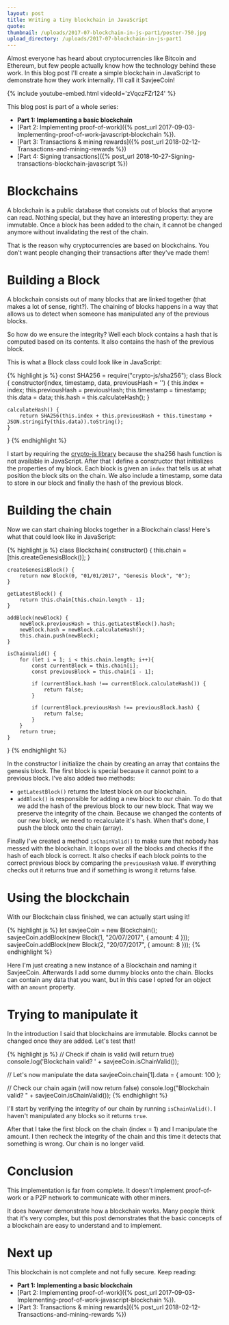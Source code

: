 ```yaml
---
layout: post
title: Writing a tiny blockchain in JavaScript
quote:
thumbnail: /uploads/2017-07-blockchain-in-js-part1/poster-750.jpg
upload_directory: /uploads/2017-07-blockchain-in-js-part1
---
```


Almost everyone has heard about cryptocurrencies like Bitcoin and Ethereum, but few people actually know how the technology behind these work. In this blog post I'll create a simple blockchain in JavaScript to demonstrate how they work internally. I'll call it SavjeeCoin!

<!--more-->

{% include youtube-embed.html videoId='zVqczFZr124' %}

This blog post is part of a whole series:

* **Part 1: Implementing a basic blockchain**
* [Part 2: Implementing proof-of-work]({% post_url 2017-09-03-Implementing-proof-of-work-javascript-blockchain %}).
* [Part 3: Transactions & mining rewards]({% post_url 2018-02-12-Transactions-and-mining-rewards %})
* [Part 4: Signing transactions]({% post_url 2018-10-27-Signing-transactions-blockchain-javascript %})


# Blockchains
A blockchain is a public database that consists out of blocks that anyone can read. Nothing special, but they have an interesting property: they are immutable. Once a block has been added to the chain, it cannot be changed anymore without invalidating the rest of the chain.

That is the reason why cryptocurrencies are based on blockchains. You don't want people changing their transactions after they've made them!

# Building a Block
A blockchain consists out of many blocks that are linked together (that makes a lot of sense, right?). The chaining of blocks happens in a way that allows us to detect when someone has manipulated any of the previous blocks.

So how do we ensure the integrity? Well each block contains a hash that is computed based on its contents. It also contains the hash of the previous block.

This is what a Block class could look like in JavaScript:

{% highlight js %}
const SHA256 = require("crypto-js/sha256");
class Block {
	constructor(index, timestamp, data, previousHash = '') {
		this.index = index;
		this.previousHash = previousHash;
		this.timestamp = timestamp;
		this.data = data;
		this.hash = this.calculateHash();
	}

	calculateHash() {
		return SHA256(this.index + this.previousHash + this.timestamp + JSON.stringify(this.data)).toString();
	}
}
{% endhighlight %}

I start by requiring the [crypto-js library](https://github.com/brix/crypto-js) because the sha256 hash function is not available in JavaScript. After that I define a constructor that initializes the properties of my block. Each block is given an ``index`` that tells us at what position the block sits on the chain. We also include a timestamp, some data to store in our block and finally the hash of the previous block.

# Building the chain
Now we can start chaining blocks together in a Blockchain class! Here's what that could look like in JavaScript:

{% highlight js %}
class Blockchain{
	constructor() {
		this.chain = [this.createGenesisBlock()];
	}

	createGenesisBlock() {
		return new Block(0, "01/01/2017", "Genesis block", "0");
	}

	getLatestBlock() {
		return this.chain[this.chain.length - 1];
	}

	addBlock(newBlock) {
		newBlock.previousHash = this.getLatestBlock().hash;
		newBlock.hash = newBlock.calculateHash();
		this.chain.push(newBlock);
	}

	isChainValid() {
		for (let i = 1; i < this.chain.length; i++){
			const currentBlock = this.chain[i];
			const previousBlock = this.chain[i - 1];

			if (currentBlock.hash !== currentBlock.calculateHash()) {
				return false;
			}

			if (currentBlock.previousHash !== previousBlock.hash) {
				return false;
			}
		}
		return true;
	}
}
{% endhighlight %}

In the constructor I initialize the chain by creating an array that contains the genesis block. The first block is special because it cannot point to a previous block. I've also added two methods:

* ``getLatestBlock()`` returns the latest block on our blockchain.
* ``addBlock()`` is responsible for adding a new block to our chain. To do that we add the hash of the previous block to our new block. That way we preserve the integrity of the chain. Because we changed the contents of our new block, we need to recalculate it's hash. When that's done, I push the block onto the chain (array).

Finally I've created a method ``isChainValid()`` to make sure that nobody has messed with the blockchain. It loops over all the blocks and checks if the hash of each block is correct. It also checks if each block points to the correct previous block by comparing the ``previousHash`` value. If everything checks out it returns true and if something is wrong it returns false.

# Using the blockchain
With our Blockchain class finished, we can actually start using it!

{% highlight js %}
let savjeeCoin = new Blockchain();
savjeeCoin.addBlock(new Block(1, "20/07/2017", { amount: 4 }));
savjeeCoin.addBlock(new Block(2, "20/07/2017", { amount: 8 }));
{% endhighlight %}

Here I'm just creating a new instance of a Blockchain and naming it SavjeeCoin. Afterwards I add some dummy blocks onto the chain. Blocks can contain any data that you want, but in this case I opted for an object with an ``amount`` property.

# Trying to manipulate it
In the introduction I said that blockchains are immutable. Blocks cannot be changed once they are added. Let's test that!

{% highlight js %}
// Check if chain is valid (will return true)
console.log('Blockchain valid? ' + savjeeCoin.isChainValid());

// Let's now manipulate the data
savjeeCoin.chain[1].data = { amount: 100 };

// Check our chain again (will now return false)
console.log("Blockchain valid? " + savjeeCoin.isChainValid());
{% endhighlight %}

I'll start by verifying the integrity of our chain by running ``isChainValid()``. I haven't manipulated any blocks so it returns ``true``.

After that I take the first block on the chain (index = 1) and I manipulate the amount. I then recheck the integrity of the chain and this time it detects that something is wrong. Our chain is no longer valid.

# Conclusion
This implementation is far from complete. It doesn't implement proof-of-work or a P2P network to communicate with other miners.

It does however demonstrate how a blockchain works. Many people think that it's very complex, but this post demonstrates that the basic concepts of a blockchain are easy to understand and to implement.

# Next up
This blockchain is not complete and not fully secure. Keep reading:

* **Part 1: Implementing a basic blockchain**
* [Part 2: Implementing proof-of-work]({% post_url 2017-09-03-Implementing-proof-of-work-javascript-blockchain %}).
* [Part 3: Transactions & mining rewards]({% post_url 2018-02-12-Transactions-and-mining-rewards %})
